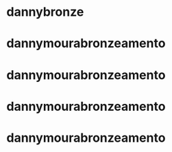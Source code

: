 # dannybronze
# dannymourabronzeamento
# dannymourabronzeamento
# dannymourabronzeamento
# dannymourabronzeamento
